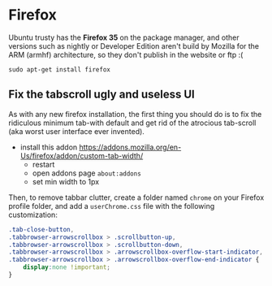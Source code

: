 Firefox
=======

Ubuntu trusty has the **Firefox 35** on the package manager, and other versions
such as nightly or Developer Edition aren't build by Mozilla for the ARM 
(armhf) architecture, so they don't publish in the website or ftp :(

    sudo apt-get install firefox

Fix the tabscroll ugly and useless UI
-------------------------------------

As with any new firefox installation, the first thing you should do is to fix the ridiculous minimum tab-with default and get rid of the atrocious tab-scroll (aka worst user interface ever invented).
- install this addon https://addons.mozilla.org/en-Us/firefox/addon/custom-tab-width/
    - restart
    - open addons page ```about:addons```
    - set min width to 1px

Then, to remove tabbar clutter, create a folder named ```chrome``` on your Firefox profile folder, and add a ```userChrome.css``` file with the following customization:

```css
.tab-close-button,
.tabbrowser-arrowscrollbox > .scrollbutton-up,
.tabbrowser-arrowscrollbox > .scrollbutton-down,
.tabbrowser-arrowscrollbox > .arrowscrollbox-overflow-start-indicator,
.tabbrowser-arrowscrollbox > .arrowscrollbox-overflow-end-indicator {
    display:none !important;
}
```

